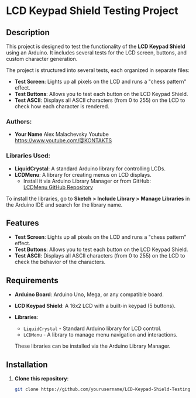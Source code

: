 # LCD Keypad Shield Testing Project

## Description

This project is designed to test the functionality of the **LCD Keypad Shield** using an Arduino. It includes several tests for the LCD screen, buttons, and custom character generation.

The project is structured into several tests, each organized in separate files:
- **Test Screen**: Lights up all pixels on the LCD and runs a "chess pattern" effect.
- **Test Buttons**: Allows you to test each button on the LCD Keypad Shield.
- **Test ASCII**: Displays all ASCII characters (from 0 to 255) on the LCD to check how each character is rendered.

### Authors:
- **Your Name** Alex Malachevsky
       Youtube https://www.youtube.com/@KONTAKTS
   

### Libraries Used:
- **LiquidCrystal**: A standard Arduino library for controlling LCDs.
- **LCDMenu**: A library for creating menus on LCD displays.
    - Install it via Arduino Library Manager or from GitHub:  
      [LCDMenu GitHub Repository](https://github.com/adacho/LCDMenu.git)
  
To install the libraries, go to **Sketch > Include Library > Manage Libraries** in the Arduino IDE and search for the library name.

## Features

- **Test Screen**: Lights up all pixels on the LCD and runs a "chess pattern" effect.
- **Test Buttons**: Allows you to test each button on the LCD Keypad Shield.
- **Test ASCII**: Displays all ASCII characters (from 0 to 255) on the LCD to check the behavior of the characters.

## Requirements

- **Arduino Board**: Arduino Uno, Mega, or any compatible board.
- **LCD Keypad Shield**: A 16x2 LCD with a built-in keypad (5 buttons).
- **Libraries**:
  - `LiquidCrystal` - Standard Arduino library for LCD control.
  - `LCDMenu` - A library to manage menu navigation and interactions.
  
  These libraries can be installed via the Arduino Library Manager.

## Installation

1. **Clone this repository**:
   ```bash
   git clone https://github.com/yourusername/LCD-Keypad-Shield-Testing.git
